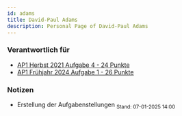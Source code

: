 ```yaml
---
id: adams
title: David-Paul Adams
description: Personal Page of David-Paul Adams
---
```


### Verantwortlich für

- [AP1 Herbst 2021 Aufgabe 4 - 24 Punkte](</docs/AP1/2021/ap1h_2021/ap1h_2021_a4.md>)
- [AP1 Frühjahr 2024 Aufgabe 1 - 26 Punkte](</docs/AP1/2024/ap1f_2024/ap1f_2024_a1.md>)

### Notizen
- Erstellung der Aufgabenstellungen <sub>Stand: 07-01-2025 14:00 </sub>
